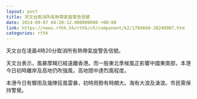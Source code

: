```yaml
---
layout: post
title: 天文台取消所有熱帶氣旋警告信號
date: 2024-09-07 04:20:12.000000000 +08:00
link: https://news.rthk.hk/rthk/ch/component/k2/1769660-20240907.htm
categories: rthk
---
```


天文台在凌晨4時20分取消所有熱帶氣旋警告信號。

天文台表示，風暴摩羯已經遠離香港。而一股東北季候風正影響中國東南部，本港今日初時離岸及高地仍吹強風，高地間中達烈風程度。

本港今日有驟雨及幾陣狂風雷暴，初時雨勢有時頗大。海有大浪及湧浪。市民需保持警覺。
